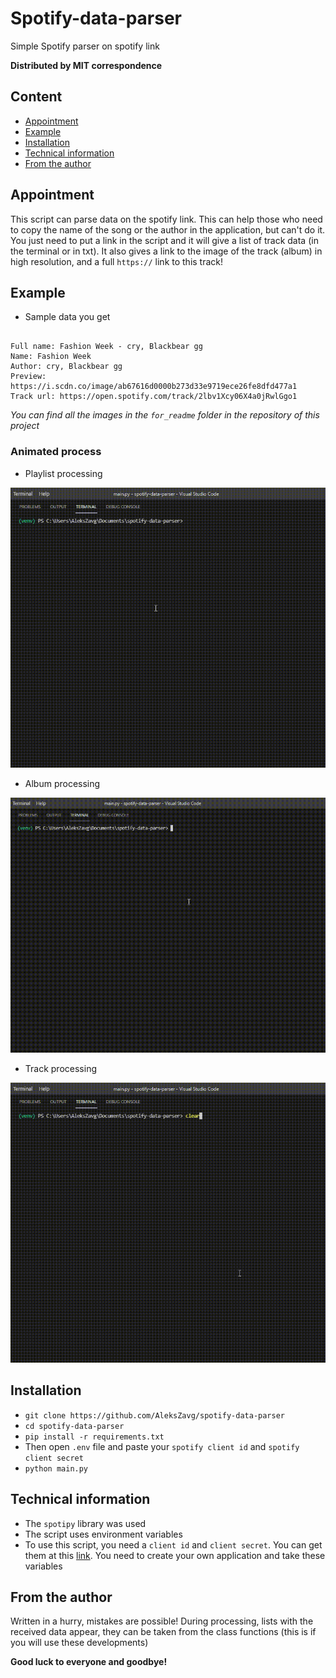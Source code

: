 # Spotify-data-parser
Simple Spotify parser on spotify link 

**Distributed by MIT correspondence**
## Content
- [Appointment](#Appointment)
- [Example](#Example)
- [Installation](#Installation)
- [Technical information](#Technical-information)
- [From the author](#From-the-author)


## Appointment
This script can parse data on the spotify link. This can help those who need to copy the name of the song or the author in the application, but can't do it. You just need to put a link in the script and it will give a list of track data (in the terminal or in txt). It also gives a link to the image of the track (album) in high resolution, and a full `https://` link to this track!

## Example
+ Sample data you get
```

Full name: Fashion Week - cry, Blackbear gg
Name: Fashion Week
Author: cry, Blackbear gg
Preview: https://i.scdn.co/image/ab67616d0000b273d33e9719ece26fe8dfd477a1
Track url: https://open.spotify.com/track/2lbv1Xcy06X4a0jRwlGgo1

```
*You can find all the images in the `for_readme` folder in the repository of this project*
### Animated process
+ Playlist processing

![example](https://github.com/AleksZavg/spotify-data-parser/blob/main/for_readme/bandicam-2021-07-07-11-35-44-113.gif)

+ Album processing

![example3](https://github.com/AleksZavg/spotify-data-parser/blob/main/for_readme/bandicam-2021-07-07-11-46-49-793.gif)

+ Track processing

![exapmle1](https://github.com/AleksZavg/spotify-data-parser/blob/main/for_readme/bandicam-2021-07-07-11-38-41-939.gif)

## Installation
+ `git clone https://github.com/AleksZavg/spotify-data-parser`
+ `cd spotify-data-parser`
+ `pip install -r requirements.txt`
+ Then open `.env` file and paste your `spotify client id` and `spotify client secret`
+ `python main.py`


## Technical information
+ The `spotipy` library was used
+ The script uses environment variables
+ To use this script, you need a `client id` and `client secret`. You can get them at this [link](https://developer.spotify.com/dashboard/applications). You need to create your own application and take these variables

## From the author
Written in a hurry, mistakes are possible! During processing, lists with the received data appear, they can be taken from the class functions (this is if you will use these developments)

**Good luck to everyone and goodbye!**

